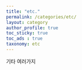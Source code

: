 ```yaml
---
title: "etc."
permalink: /categories/etc/
layout: category
author_profile: true
toc_sticky: true
toc_ads : true
taxonomy: etc
---
```


기타 여러가지

